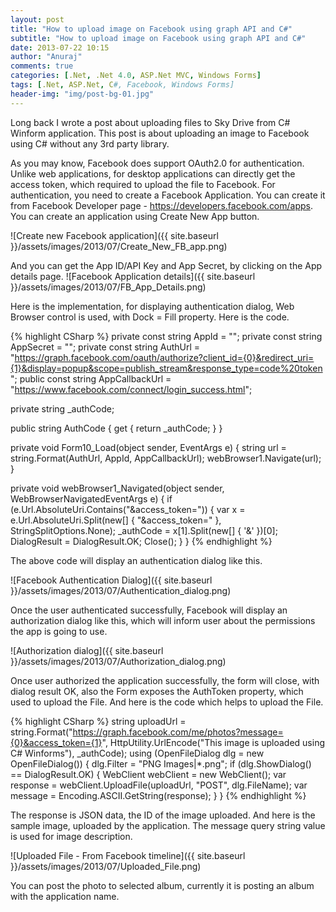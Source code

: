 ```yaml
---
layout: post
title: "How to upload image on Facebook using graph API and C#"
subtitle: "How to upload image on Facebook using graph API and C#"
date: 2013-07-22 10:15
author: "Anuraj"
comments: true
categories: [.Net, .Net 4.0, ASP.Net MVC, Windows Forms]
tags: [.Net, ASP.Net, C#, Facebook, Windows Forms]
header-img: "img/post-bg-01.jpg"
---
```

Long back I wrote a post about uploading files to Sky Drive from C# Winform application. This post is about uploading an image to Facebook using C# without any 3rd party library. 

As you may know, Facebook does support OAuth2.0 for authentication. Unlike web applications, for desktop applications can directly get the access token, which required to upload the file to Facebook. For authentication, you need to create a Facebook Application. You can create it from Facebook Developer page - https://developers.facebook.com/apps. You can create an application using Create New App button. 

![Create new Facebook application]({{ site.baseurl }}/assets/images/2013/07/Create_New_FB_app.png)

And you can get the App ID/API Key and App Secret, by clicking on the App details page.
![Facebook Application details]({{ site.baseurl }}/assets/images/2013/07/FB_App_Details.png)

Here is the implementation, for displaying authentication dialog, Web Browser control is used, with Dock = Fill property. Here is the code.

{% highlight CSharp %}
private const string AppId = "<APP ID>";
private const string AppSecret = "<APP SECRET>";
private const string AuthUrl = "https://graph.facebook.com/oauth/authorize?client_id={0}&redirect_uri={1}&display=popup&scope=publish_stream&response_type=code%20token";
public const string AppCallbackUrl = "https://www.facebook.com/connect/login_success.html";

private string _authCode;

public string AuthCode
{
    get
    {
        return _authCode;
    }
}


private void Form10_Load(object sender, EventArgs e)
{
    string url = string.Format(AuthUrl, AppId, AppCallbackUrl);
    webBrowser1.Navigate(url);
}

private void webBrowser1_Navigated(object sender, WebBrowserNavigatedEventArgs e)
{
    if (e.Url.AbsoluteUri.Contains("&access_token="))
    {
        var x = e.Url.AbsoluteUri.Split(new[] { "&access_token=" }, StringSplitOptions.None);
        _authCode = x[1].Split(new[] { '&' })[0];
        DialogResult = DialogResult.OK;
        Close();
    }
}
{% endhighlight %}

The above code will display an authentication dialog like this.

![Facebook Authentication Dialog]({{ site.baseurl }}/assets/images/2013/07/Authentication_dialog.png)

Once the user authenticated successfully, Facebook will display an authorization dialog like this, which will inform user about the permissions the app is going to use.

![Authorization dialog]({{ site.baseurl }}/assets/images/2013/07/Authorization_dialog.png)

Once user authorized the application successfully, the form will close, with dialog result OK, also the Form exposes the AuthToken property, which used to upload the File. And here is the code which helps to upload the File.

{% highlight CSharp %}
string uploadUrl = string.Format("https://graph.facebook.com/me/photos?message={0}&access_token={1}", 
    HttpUtility.UrlEncode("This image is uploaded using C# Winforms"), _authCode);
using (OpenFileDialog dlg = new OpenFileDialog())
{
    dlg.Filter = "PNG Images|*.png";
    if (dlg.ShowDialog() == DialogResult.OK)
    {
        WebClient webClient = new WebClient();
        var response = webClient.UploadFile(uploadUrl, "POST", dlg.FileName);
        var message = Encoding.ASCII.GetString(response);
    }
}
{% endhighlight %}

The response is JSON data, the ID of the image uploaded. And here is the sample image, uploaded by the application. The message query string value is used for image description. 

![Uploaded File - From Facebook timeline]({{ site.baseurl }}/assets/images/2013/07/Uploaded_File.png)

You can post the photo to selected album, currently it is posting an album with the application name. 
